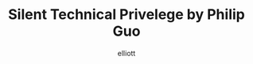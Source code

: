 ---
author: elliott
layout: post
title: "Silent Technical Privelege by Philip Guo"
categories: reading
link: http://pgbovine.net/tech-privilege.htm
---